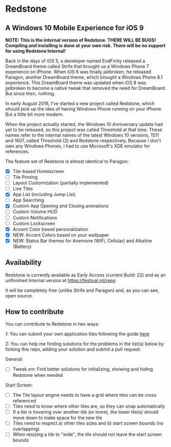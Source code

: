 # Redstone
## A Windows 10 Mobile Experience for iOS 9

**NOTE: This is the internal version of Redstone. THERE WILL BE BUGS! Compiling and installing is done at your own risk. There will be no support for using Redstone Internal!**

Back in the days of iOS 5, a developer named EndFinity released a DreamBoard theme called Strife that brought us a Windows Phone 7 experience on iPhone. When iOS 6 was finally jailbroken, he released Paragon, another DreamBoard theme, which brought a Windows Phone 8.1 experience. This DreamBoard theme was updated when iOS 8 was jailbroken to become a native tweak that removed the need for DreamBoard. But since then, nothing.

In early August 2016, I've started a new project called Redstone, which should pick up the idea of having Windows Phone running on your iPhone. But a little bit more modern.

When the project actually started, the Windows 10 Anniversary update had yet to be released, so this project was called Threshold at that time. These names refer to the internal names of the latest Windows 10 versions, 1511 and 1607, called Threshold (2) and Redstone respectively. Because I don't own any Windows Phones, I had to use Microsoft's XDE emulator for references.

The feature set of Redstone is almost identical to Paragon:

- [x] Tile-based Homescreen
- [ ] Tile Pinning
- [ ] Layout Customization (partially implemented)
- [ ] Live Tiles
- [x] App List (including Jump List)
- [ ] App Searching
- [x] Custom App Opening and Closing animations
- [ ] Custom Volume HUD
- [ ] Custom Notifications
- [ ] Custom Lockscreen
- [x] Accent Color based personalization
- [x] NEW: Accent Colors based on your wallpaper
- [x] NEW: Status Bar themes for Anemone (WiFi, Cellular) and Alkaline (Battery)

## Availability

Redstone is currently available as Early Access (current Build: 22) and as an unfinished Internal version at https://festival.ml/repo

It will be completely free (unlike Strife and Paragon) and, as you can see, open source.

## How to contribute

You can contribute to Redstone in two ways:

1: You can submit your own application tiles following the guide [here](http://stories.festival.ml/be-a-part-of-project-redstone-and-submit-your-own-tile-icons-99f260334c11)

2: You can help me finding solutions for the problems in the list(s) below by forking this repo, adding your solution and submit a pull request.

General:

- [ ] Tweak.xm: Find better solutions for initializing, showing and hiding Redstone when needed

Start Screen:

- [ ] The Tile layout engine needs to have a grid where tiles can be cross referenced
- [ ] Tiles need to know where other tiles are, so they can snap automatically
- [ ] If a tile is hovering over another tile (or more), the lower tile(s) should move down to make space for the new tile
- [ ] Tiles need to respect a) other tiles sizes and b) start screen bounds (no overlapping)
- [ ] When resizing a tile to "wide", the tile should not leave the start screen bounds